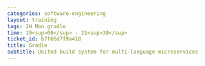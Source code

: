 ```yaml
---
categories: software-engineering
layout: training 
tags: 2H Mon gradle
time: 19<sup>00</sup> - 21<sup>30</sup>
ticket_id: b7f66d7f9a418
title: Gradle
subtitle: United build system for multi-language microservices
---
```


